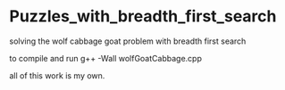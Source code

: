 # Puzzles_with_breadth_first_search
solving the wolf cabbage goat problem with breadth first search

to compile and run g++ -Wall wolfGoatCabbage.cpp

all of this work is my own.
